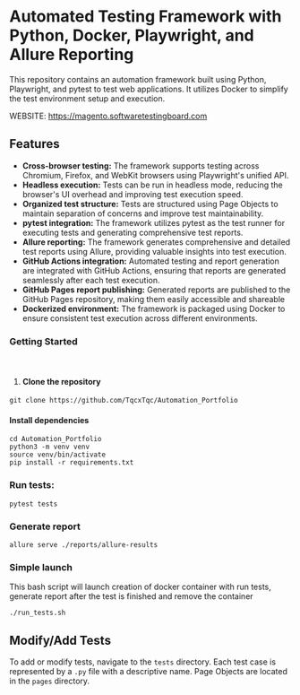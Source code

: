 # Automated Testing Framework with Python, Docker, Playwright, and Allure Reporting

This repository contains an automation framework built using Python, Playwright, and pytest to test web applications. It utilizes Docker to simplify the test environment setup and execution.

WEBSITE: https://magento.softwaretestingboard.com

## Features
- **Cross-browser testing:** The framework supports testing across Chromium, Firefox, and WebKit browsers using Playwright's unified API.
- **Headless execution:** Tests can be run in headless mode, reducing the browser's UI overhead and improving test execution speed.
- **Organized test structure:** Tests are structured using Page Objects to maintain separation of concerns and improve test maintainability.
- **pytest integration:** The framework utilizes pytest as the test runner for executing tests and generating comprehensive test reports.
- **Allure reporting:** The framework generates comprehensive and detailed test reports using Allure, providing valuable insights into test execution.
- **GitHub Actions integration:** Automated testing and report generation are integrated with GitHub Actions, ensuring that reports are generated seamlessly after each test execution.
- **GitHub Pages report publishing:** Generated reports are published to the GitHub Pages repository, making them easily accessible and shareable
- **Dockerized environment:** The framework is packaged using Docker to ensure consistent test execution across different environments.

### Getting Started
<br>

1. #### Clone the repository

````
git clone https://github.com/TqcxTqc/Automation_Portfolio
````
#### Install dependencies

````
cd Automation_Portfolio
python3 -m venv venv
source venv/bin/activate
pip install -r requirements.txt
````

### Run tests:

````
pytest tests
````

### Generate report

````
allure serve ./reports/allure-results
````

### Simple launch

This bash script will launch creation of docker container with run tests, generate report after the test is finished and remove the container

````
./run_tests.sh
````

## Modify/Add Tests
To add or modify tests, navigate to the ```tests``` directory. Each test case is represented by a ```.py``` file with a descriptive name. Page Objects are located in the ```pages``` directory.

